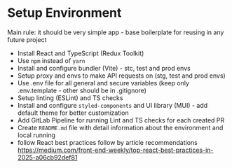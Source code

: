 # Setup Environment

Main rule: it should be very simple app - base boilerplate for reusing in any future project

- Install React and TypeScript (Redux Toolkit)
- Use `npm` instead of `yarn`
- Install and configure bundler (Vite) - stc, test and prod envs
- Setup proxy and envs to make API requests on (stg, test and prod envs)
- Use .env file for all general and secure variables (keep only .env.template - other should be in .gitignore)
- Setup linting (ESLint) and TS checks
- Install and configure `styled-components` and UI library (MUI) - add default theme for better customization
- Add GitLab Pipeline for running Lint and TS checks for each created PR
- Create `README.md` file with detail information about the environment and local running
- follow React best practices follow by article recommendations https://medium.com/front-end-weekly/top-react-best-practices-in-2025-a06cb92def81
